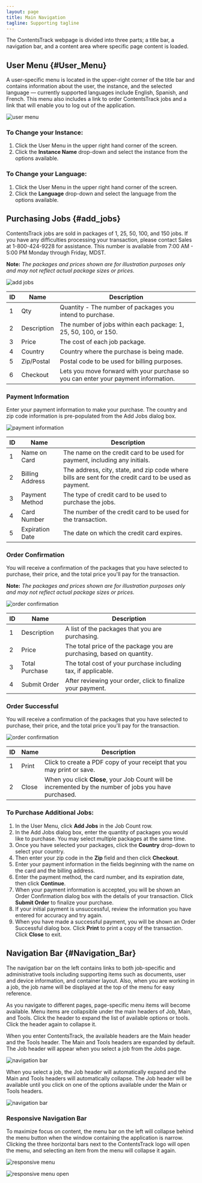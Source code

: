 ```yaml
---
layout: page
title: Main Navigation
tagline: Supporting tagline
---
```


The ContentsTrack webpage is divided into three parts; a title bar, a
navigation bar, and a content area where specific page content is
loaded.

User Menu {#User_Menu}
---------

A user-specific menu is located in the upper-right corner of the title
bar and contains information about the user, the instance, and the
selected language — currently supported languages include English,
Spanish, and French. This menu also includes a link to order
ContentsTrack jobs and a link that will enable you to log out of the
application.

![user menu](ol_images/english/ol_user_information.jpg)

### To Change your Instance:

1.  Click the User Menu in the upper right hand corner of the screen.
2.  Click the **Instance Name** drop-down and select the instance from
    the options available.

### To Change your Language:

1.  Click the User Menu in the upper right hand corner of the screen.
2.  Click the **Language** drop-down and select the language from the
    options available.

Purchasing Jobs {#add_jobs}
---------------

ContentsTrack jobs are sold in packages of 1, 25, 50, 100, and 150 jobs.
If you have any difficulties processing your transaction, please contact
Sales at 1-800-424-9228 for assistance. This number is available from
7:00 AM - 5:00 PM Monday through Friday, MDST.

**Note:** *The packages and prices shown are for illustration purposes
only and may not reflect actual package sizes or prices.*

![add jobs](ol_images/english/ol_purchase_jobs.jpg)

 | ID  | Name         | Description                                                                          |
 | ----| -------------| -------------------------------------------------------------------------------------|
 | 1   | Qty          | Quantity - The number of packages you intend to purchase.                            |
 | 2   | Description  | The number of jobs within each package: 1, 25, 50, 100, or 150.                      |
 | 3   | Price        | The cost of each job package.                                                        |
 | 4   | Country      | Country where the purchase is being made.                                            |
 | 5   | Zip/Postal   | Postal code to be used for billing purposes.                                         |
 | 6   | Checkout     | Lets you move forward with your purchase so you can enter your payment information.  |

### Payment Information

Enter your payment information to make your purchase. The country and
zip code information is pre-populated from the Add Jobs dialog box.

![payment information](ol_images/english/ol_payment_info.jpg)

 | ID  | Name             | Description
 | ----| -----------------| --------------------------------------------------------------------------------------------------------
 | 1   | Name on Card     | The name on the credit card to be used for payment, including any initials.
 | 2   | Billing Address  | The address, city, state, and zip code where bills are sent for the credit card to be used as payment.
 | 3   | Payment Method   | The type of credit card to be used to purchase the jobs.
 | 4   | Card Number      | The number of the credit card to be used for the transaction.
 | 5   | Expiration Date  | The date on which the credit card expires.

### Order Confirmation

You will receive a confirmation of the packages that you have selected
to purchase, their price, and the total price you'll pay for the
transaction.

**Note:** *The packages and prices shown are for illustration purposes
only and may not reflect actual package sizes or prices.*

![order confirmation](ol_images/english/ol_order_confirmation.jpg)

 | ID  | Name            | Description                                                            |
 | ----| ----------------| -----------------------------------------------------------------------|
 | 1   | Description     | A list of the packages that you are purchasing.                        |
 | 2   | Price           | The total price of the package you are purchasing, based on quantity.  |
 | 3   | Total Purchase  | The total cost of your purchase including tax, if applicable.          |
 | 4   | Submit Order    | After reviewing your order, click to finalize your payment.            |

### Order Successful

You will receive a confirmation of the packages that you have selected
to purchase, their price, and the total price you'll pay for the
transaction.

![order confirmation](ol_images/english/ol_order_success.jpg)

 | ID  | Name   | Description                                                                                             |
 | ----| -------| --------------------------------------------------------------------------------------------------------|
 | 1   | Print  | Click to create a PDF copy of your receipt that you may print or save.                                  |
 | 2   | Close  | When you click **Close**, your Job Count will be incremented by the number of jobs you have purchased.  |

### To Purchase Additional Jobs:

1.  In the User Menu, click **Add Jobs** in the Job Count row.
2.  In the Add Jobs dialog box, enter the quantity of packages you would
    like to purchase. You may select multiple packages at the same time.
3.  Once you have selected your packages, click the **Country**
    drop-down to select your country.
4.  Then enter your zip code in the **Zip** field and then click
    **Checkout**.
5.  Enter your payment information in the fields beginning with the name
    on the card and the billing address.
6.  Enter the payment method, the card number, and its expiration date,
    then click **Continue**.
7.  When your payment information is accepted, you will be shown an
    Order Confirmation dialog box with the details of your transaction.
    Click **Submit Order** to finalize your purchase.
8.  If your initial payment is unsuccessful, review the information you
    have entered for accuracy and try again.
9.  When you have made a successful payment, you will be shown an Order
    Successful dialog box. Click **Print** to print a copy of the
    transaction. Click **Close** to exit.

Navigation Bar {#Navigation_Bar}
--------------

The navigation bar on the left contains links to both job-specific and
administrative tools including supporting items such as documents, user
and device information, and container layout. Also, when you are working
in a job, the job name will be displayed at the top of the menu for easy
reference.

As you navigate to different pages, page-specific menu items will become
available. Menu items are collapsible under the main headers of Job,
Main, and Tools. Click the header to expand the list of available
options or tools. Click the header again to collapse it.

When you enter ContentsTrack, the available headers are the Main header
and the Tools header. The Main and Tools headers are expanded by
default. The Job header will appear when you select a job from the Jobs
page.

![navigation bar](ol_images/english/ol_main_menu_view.jpg)

When you select a job, the Job header will automatically expand and the
Main and Tools headers will automatically collapse. The Job header will
be available until you click on one of the options available under the
Main or Tools headers.

![navigation bar](ol_images/english/ol_main_menu_view_job_header.jpg)

### Responsive Navigation Bar

To maximize focus on content, the menu bar on the left will collapse
behind the menu button when the window containing the application is
narrow. Clicking the three horizontal bars next to the ContentsTrack
logo will open the menu, and selecting an item from the menu will
collapse it again.

![responsive menu](ol_images/english/ol_responsive_size.jpg)

![responsive menu open](ol_images/english/ol_responsive_size_menu.jpg)